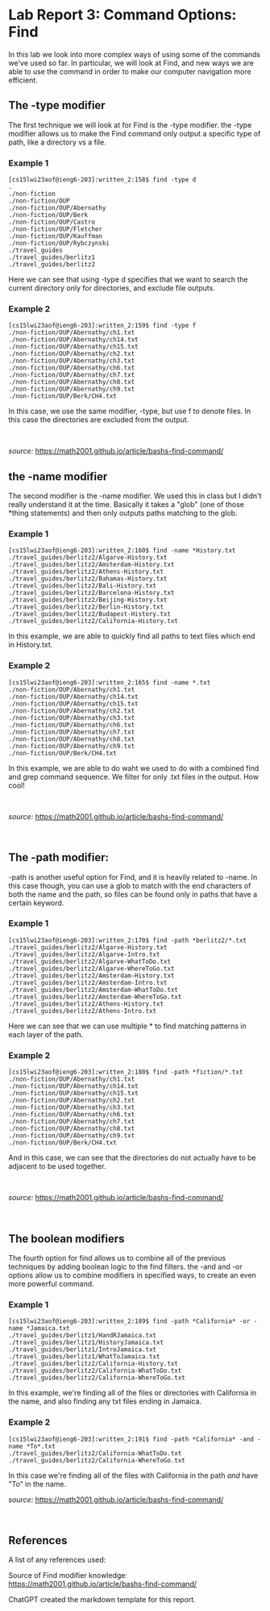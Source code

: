 # Lab Report 3: Command Options: Find
In this lab we look into more complex ways of using some of the commands we've used so far. In particular, we will look at Find, and new ways we are able to use the command in order to make our computer navigation more efficient.

## The -type modifier
The first technique we will look at for Find is the -type modifier. the -type modifier allows us to make the Find command only
output a specific type of path, like a directory vs a file.

### Example 1
```
[cs15lwi23aof@ieng6-203]:written_2:158$ find -type d            
.
./non-fiction
./non-fiction/OUP
./non-fiction/OUP/Abernathy
./non-fiction/OUP/Berk
./non-fiction/OUP/Castro
./non-fiction/OUP/Fletcher
./non-fiction/OUP/Kauffman
./non-fiction/OUP/Rybczynski
./travel_guides
./travel_guides/berlitz1
./travel_guides/berlitz2
```
Here we can see that using -type d specifies that we want to search the current directory only for
directories, and exclude file outputs.

### Example 2
```
[cs15lwi23aof@ieng6-203]:written_2:159$ find -type f
./non-fiction/OUP/Abernathy/ch1.txt
./non-fiction/OUP/Abernathy/ch14.txt
./non-fiction/OUP/Abernathy/ch15.txt
./non-fiction/OUP/Abernathy/ch2.txt
./non-fiction/OUP/Abernathy/ch3.txt
./non-fiction/OUP/Abernathy/ch6.txt
./non-fiction/OUP/Abernathy/ch7.txt
./non-fiction/OUP/Abernathy/ch8.txt
./non-fiction/OUP/Abernathy/ch9.txt
./non-fiction/OUP/Berk/CH4.txt
```
In this case, we use the same modifier, -type, but use f to denote files. In this case the directories are
excluded from the output. 

<br/>

*source:* https://math2001.github.io/article/bashs-find-command/        


## the -name modifier
The second modifier is the -name modifier. We used this in class but I didn't really understand it at the time. Basically it takes 
a "glob" (one of those *thing statements) and then only outputs paths matching to the glob. 

### Example 1
```
[cs15lwi23aof@ieng6-203]:written_2:160$ find -name *History.txt
./travel_guides/berlitz2/Algarve-History.txt
./travel_guides/berlitz2/Amsterdam-History.txt
./travel_guides/berlitz2/Athens-History.txt
./travel_guides/berlitz2/Bahamas-History.txt
./travel_guides/berlitz2/Bali-History.txt
./travel_guides/berlitz2/Barcelona-History.txt
./travel_guides/berlitz2/Beijing-History.txt
./travel_guides/berlitz2/Berlin-History.txt
./travel_guides/berlitz2/Budapest-History.txt
./travel_guides/berlitz2/California-History.txt
```
In this example, we are able to quickly find all paths to text files which end in History.txt.

### Example 2
```
[cs15lwi23aof@ieng6-203]:written_2:165$ find -name *.txt
./non-fiction/OUP/Abernathy/ch1.txt
./non-fiction/OUP/Abernathy/ch14.txt
./non-fiction/OUP/Abernathy/ch15.txt
./non-fiction/OUP/Abernathy/ch2.txt
./non-fiction/OUP/Abernathy/ch3.txt
./non-fiction/OUP/Abernathy/ch6.txt
./non-fiction/OUP/Abernathy/ch7.txt
./non-fiction/OUP/Abernathy/ch8.txt
./non-fiction/OUP/Abernathy/ch9.txt
./non-fiction/OUP/Berk/CH4.txt
```
In this example, we are able to do waht we used to do with a combined find and grep command sequence. 
We filter for only .txt files in the output. How cool!

<br/>

*source:* https://math2001.github.io/article/bashs-find-command/

<br/>

## The -path modifier:
-path is another useful option for Find, and it is heavily related to -name. In this case though, you can use a glob to match with the
end characters of both the name and the path, so files can be found only in paths that have a certain keyword.

### Example 1
```
[cs15lwi23aof@ieng6-203]:written_2:170$ find -path *berlitz2/*.txt
./travel_guides/berlitz2/Algarve-History.txt
./travel_guides/berlitz2/Algarve-Intro.txt
./travel_guides/berlitz2/Algarve-WhatToDo.txt
./travel_guides/berlitz2/Algarve-WhereToGo.txt
./travel_guides/berlitz2/Amsterdam-History.txt
./travel_guides/berlitz2/Amsterdam-Intro.txt
./travel_guides/berlitz2/Amsterdam-WhatToDo.txt
./travel_guides/berlitz2/Amsterdam-WhereToGo.txt
./travel_guides/berlitz2/Athens-History.txt
./travel_guides/berlitz2/Athens-Intro.txt
```
Here we can see that we can use multiple * to find matching patterns in each layer of the path.

### Example 2
```
[cs15lwi23aof@ieng6-203]:written_2:180$ find -path *fiction/*.txt
./non-fiction/OUP/Abernathy/ch1.txt
./non-fiction/OUP/Abernathy/ch14.txt
./non-fiction/OUP/Abernathy/ch15.txt
./non-fiction/OUP/Abernathy/ch2.txt
./non-fiction/OUP/Abernathy/ch3.txt
./non-fiction/OUP/Abernathy/ch6.txt
./non-fiction/OUP/Abernathy/ch7.txt
./non-fiction/OUP/Abernathy/ch8.txt
./non-fiction/OUP/Abernathy/ch9.txt
./non-fiction/OUP/Berk/CH4.txt
```
And in this case, we can see that the directories do not actually have to be adjacent to
be used together.

<br/>

*source:* https://math2001.github.io/article/bashs-find-command/

<br/>

## The boolean modifiers
The fourth option for find allows us to combine all of the previous techniques by adding boolean logic
to the find filters. the -and and -or options allow us to combine modifiers in specified ways, to create an
even more powerful command.

### Example 1
```
[cs15lwi23aof@ieng6-203]:written_2:189$ find -path *California* -or -name *Jamaica.txt
./travel_guides/berlitz1/HandRJamaica.txt
./travel_guides/berlitz1/HistoryJamaica.txt
./travel_guides/berlitz1/IntroJamaica.txt
./travel_guides/berlitz1/WhatToJamaica.txt
./travel_guides/berlitz2/California-History.txt
./travel_guides/berlitz2/California-WhatToDo.txt
./travel_guides/berlitz2/California-WhereToGo.txt
```
In this example, we're finding all of the files or directories with California in the name, and also finding any txt files
ending in Jamaica.

### Example 2
```
[cs15lwi23aof@ieng6-203]:written_2:191$ find -path *California* -and -name *To*.txt
./travel_guides/berlitz2/California-WhatToDo.txt
./travel_guides/berlitz2/California-WhereToGo.txt
```
In this case we're finding all of the files with California in the path *and* have "To" in the name.
<br/>


*source:* https://math2001.github.io/article/bashs-find-command/

<br/>

## References
A list of any references used:

Source of Find modifier knowledge:
https://math2001.github.io/article/bashs-find-command/

ChatGPT created the markdown template for this report.